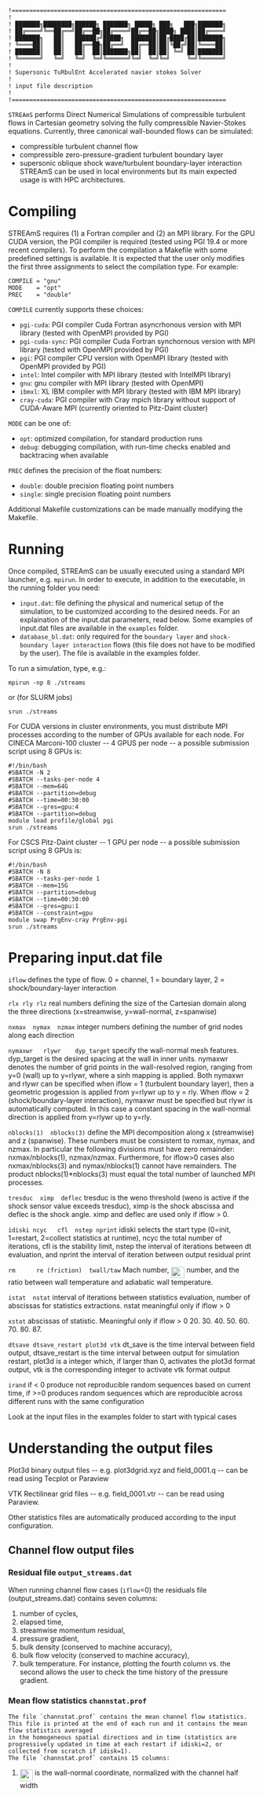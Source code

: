 ```
!=============================================================
!
! ███████╗████████╗██████╗ ███████╗ █████╗ ███╗   ███╗███████╗
! ██╔════╝╚══██╔══╝██╔══██╗██╔════╝██╔══██╗████╗ ████║██╔════╝
! ███████╗   ██║   ██████╔╝█████╗  ███████║██╔████╔██║███████╗
! ╚════██║   ██║   ██╔══██╗██╔══╝  ██╔══██║██║╚██╔╝██║╚════██║
! ███████║   ██║   ██║  ██║███████╗██║  ██║██║ ╚═╝ ██║███████║
! ╚══════╝   ╚═╝   ╚═╝  ╚═╝╚══════╝╚═╝  ╚═╝╚═╝     ╚═╝╚══════╝
!
! Supersonic TuRbulEnt Accelerated navier stokes Solver
!
! input file description
!
!=============================================================
```

`STREAmS` performs Direct Numerical Simulations of compressible turbulent flows in Cartesian geometry
solving the fully compressible Navier-Stokes equations. Currently, three canonical wall-bounded flows can be simulated:
* compressible turbulent channel flow
* compressible zero-pressure-gradient turbulent boundary layer
* supersonic oblique shock wave/turbulent boundary-layer interaction
STREAmS can be used in local environments but its main expected usage is with HPC architectures.

# Compiling

STREAmS requires (1) a Fortran compiler and (2) an MPI library. For the GPU CUDA version, the PGI compiler
is required (tested using PGI 19.4 or more recent compilers). To perform the compilation a Makefile with 
some predefined settings is available.
It is expected that the user only modifies the first three assignments to select the compilation type.
For example:

```
COMPILE = "gnu"
MODE    = "opt"
PREC    = "double"
```

`COMPILE` currently supports these choices:

* `pgi-cuda`: PGI compiler Cuda Fortran asyncrhonous version with MPI library (tested with OpenMPI provided by PGI)
* `pgi-cuda-sync`: PGI compiler Cuda Fortran synchornous version with MPI library (tested with OpenMPI provided by PGI)
* `pgi`: PGI compiler CPU version with OpenMPI library (tested with OpenMPI provided by PGI)
* `intel`: Intel compiler with MPI library (tested with IntelMPI library)
* `gnu`: gnu compiler with MPI library (tested with OpenMPI)
* `ibmxl`: XL IBM compiler with MPI library (tested with IBM MPI library)
* `cray-cuda`: PGI compiler with Cray mpich library without support of CUDA-Aware MPI (currently oriented to Pitz-Daint cluster)

`MODE` can be one of:

* `opt`: optimized compilation, for standard production runs
* `debug`: debugging compilation, with run-time checks enabled and backtracing when available 

`PREC` defines the precision of the float numbers:

* `double`: double precision floating point numbers
* `single`: single precision floating point numbers

Additional Makefile customizations can be made manually modifying the Makefile.

# Running

Once compiled, STREAmS can be usually executed using a standard MPI launcher, e.g. `mpirun`.
In order to execute, in addition to the executable, in the running folder you need:
* `input.dat`: file defining the physical and numerical setup of the simulation, to be customized
according to the desired needs. For an explaination of the input.dat parameters, read below.
Some examples of input.dat files are available in the `examples` folder.
* `database_bl.dat`: only required for the `boundary layer` and `shock-boundary layer interaction` flows
(this file does not have to be modified by the user). The file is available in the examples folder.

To run a simulation, type, e.g.:
```
mpirun -np 8 ./streams
```
or (for SLURM jobs)
```
srun ./streams
```

For CUDA versions in cluster environments, you must distribute MPI processes according to the number of GPUs 
available for each node. For CINECA Marconi-100 cluster -- 4 GPUS per node --  a possible submission script using
8 GPUs is:

```
#!/bin/bash
#SBATCH -N 2 
#SBATCH --tasks-per-node 4
#SBATCH --mem=64G 
#SBATCH --partition=debug 
#SBATCH --time=00:30:00 
#SBATCH --gres=gpu:4
#SBATCH --partition=debug 
module load profile/global pgi
srun ./streams
```

For CSCS Pitz-Daint cluster -- 1 GPU per node -- a possible submission script using 8 GPUs is:
```
#!/bin/bash
#SBATCH -N 8
#SBATCH --tasks-per-node 1 
#SBATCH --mem=15G 
#SBATCH --partition=debug 
#SBATCH --time=00:30:00 
#SBATCH --gres=gpu:1
#SBATCH --constraint=gpu 
module swap PrgEnv-cray PrgEnv-pgi
srun ./streams
```

# Preparing input.dat file

`iflow` defines the type of flow. 0 = channel, 1 = boundary layer, 2 = shock/boundary-layer interaction

`rlx rly rlz` real numbers defining the size of the Cartesian domain along the three directions 
(x=streamwise, y=wall-normal, z=spanwise)

`nxmax  nymax  nzmax` integer numbers defining the number of grid nodes along each direction
 
 `nymaxwr   rlywr    dyp_target` specify the wall-normal mesh features. dyp_target is the desired spacing at the wall in inner units.
 nymaxwr denotes the number of grid points in the wall-resolved region, ranging from y=0 (wall) up to y=rlywr, where a sinh mapping
 is applied. Both nymaxwr and rlywr can be specified when iflow = 1 (turbulent boundary layer), then a geometric progession is applied from
 y=rlywr up to y = rly. When iflow = 2 (shock/boundary-layer interaction), nymaxwr must be specified but rlywr is automatically computed.
 In this case a constant spacing in the wall-normal direction is applied from y=rlywr up to y=rly.

 `nblocks(1)  nblocks(3)` define the MPI decomposition along x (streamwise) and z (spanwise). These numbers 
 must be consistent to nxmax, nymax, and nzmax. In particular the following divisions must have zero remainder:
 nxmax/nblocks(1), nzmax/nzmax. Furthermore, for iflow>0 cases also nxmax/nblocks(3) and nymax/nblocks(1)
 cannot have remainders.  The product  nblocks(1)\*nblocks(3) must equal the total number of launched MPI processes.

 `tresduc  ximp  deflec` tresduc is the weno threshold (weno is active if the shock sensor value exceeds tresduc),
 ximp is the shock abscissa and deflec is the shock angle. ximp and deflec are used only if iflow > 0.

 `idiski ncyc   cfl  nstep nprint` idiski selects the start type (0=init, 1=restart, 2=collect statistics at runtime), ncyc the total number
 of iterations, cfl is the stability limit, nstep the interval of iterations between dt evaluation,  and nprint 
 the interval of iteration between output residual print

 `rm      re (friction)  twall/taw` Mach number, <img src="https://rawgit.com/matteobernardini/STREAmS/master/svgs/1f71bd9db75247d7e8fed8df71d9e9f8.svg?invert_in_darkmode" align=middle width=27.55203pt height=22.38192pt/> number, and the ratio between wall temperature and
 adiabatic wall temperature.

 `istat  nstat` interval of iterations between statistics evaluation, number of abscissas for 
 statistics extractions. nstat meaningful only if iflow > 0 

 `xstat` abscissas of statistic. Meaningful only if iflow > 0
  20. 30. 40. 50. 60. 70. 80. 87.

 `dtsave dtsave_restart plot3d vtk` dt_save is the time interval between field output, dtsave_restart is the time interval
 between output for simulation restart, plot3d is a integer which, if larger than 0, activates the plot3d format output,
 vtk is the corresponding integer to activate vtk format output

  `irand` if < 0 produce not reproducible random sequences based on current time, if >=0 produces random sequences which
are reproducible across different runs with the same configuration

Look at the input files in the examples folder to start with typical cases

# Understanding the output files

 Plot3d binary output files -- e.g. plot3dgrid.xyz and field_0001.q -- can be read using Tecplot or Paraview

 VTK Rectilinear grid files -- e.g. field_0001.vtr -- can be read using Paraview.

 Other statistics files are automatically produced according to the input configuration.
## Channel flow output files
### Residual file `output_streams.dat`
 When running channel flow cases (`iflow`=0) the residuals file (output_streams.dat) contains seven columns: 
 1) number of cycles, 
 2) elapsed time, 
 3) streamwise momentum residual, 
 4) pressure gradient,
 5) bulk density (conserved to machine accuracy), 
 6) bulk flow velocity (conserved to machine accuracy),
 7) bulk temperature. 
 For instance, plotting the fourth column vs. the second allows the user to check the time history of the pressure gradient.
### Mean flow statistics `channstat.prof`
    The file `channstat.prof` contains the mean channel flow statistics.
    This file is printed at the end of each run and it contains the mean flow statistics averaged
    in the homogeneous spatial directions and in time (statistics are progressively updated in time at each restart if idiski=2, or collected from scratch if idisk=1).
    The file `channstat.prof` contains 15 columns:
    
1) <img src="svgs/08b335933c05df68e8439a765e868cdf.svg?sanitize=true&invert_in_darkmode" align=middle width=26.243415pt height=24.56553pt/> is the wall-normal coordinate, normalized with the channel half width



